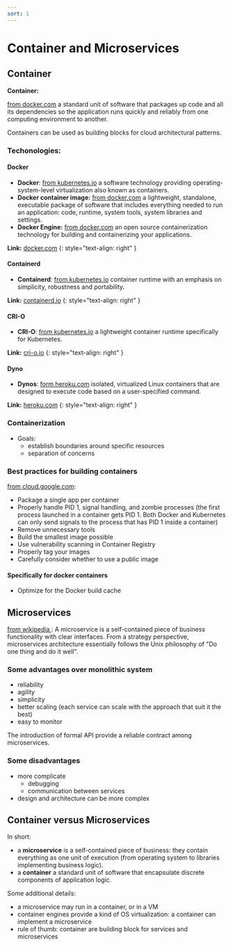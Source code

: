 ```yaml
---
sort: 1
---
```



# Container and Microservices

## Container

**Container:**

[from docker.com](https://www.docker.com/resources/what-container) a standard unit of software that packages up code and all its dependencies so the application runs quickly and reliably from one computing environment to another.

Containers can be used as building blocks for cloud architectural patterns.

### Techonologies:

#### Docker

- **Docker**: [from kubernetes.io](https://www.kubernetes.io) a software technology providing operating-system-level virtualization also known as containers.
- **Docker container image:** [from docker.com](https://www.docker.com) a lightweight, standalone, executable package of software that includes everything needed to run an application: code, runtime, system tools, system libraries and settings.
- **Docker Engine:** [from docker.com](https://www.docker.com) an open source containerization technology for building and containerizing your applications.

**Link:** [docker.com](https://docs.docker.com/engine/)
{: style="text-align: right" }
#### Containerd

- **Containerd**: [from kubernetes.io](https://www.kubernetes.io) container runtime with an emphasis on simplicity, robustness and portability.

**Link:** [containerd.io](https://containerd.io/docs/)
{: style="text-align: right" }
#### CRI-O

- **CRI-O**: [from kubernetes.io](https://www.kubernetes.io) a lightweight container runtime specifically for Kubernetes.

**Link:** [cri-o.io](https://cri-o.io/##what-is-cri-o)
{: style="text-align: right" }
#### Dyno

- **Dynos**: [form heroku.com](https://www.heroku.com/dynos) isolated, virtualized Linux containers that are designed to execute code based on a user-specified command.

**Link:** [heroku.com](https://www.heroku.com)
{: style="text-align: right" }

### Containerization

- Goals:
  - establish boundaries around specific resources
  - separation of concerns

### Best practices for building containers

[from cloud.google.com](https://cloud.google.com/solutions/best-practices-for-building-containers):

- Package a single app per container
- Properly handle PID 1, signal handling, and zombie processes (the first process launched in a container gets PID 1. Both Docker and Kubernetes can only send signals to the process that has PID 1 inside a container)
- Remove unnecessary tools
- Build the smallest image possible
- Use vulnerability scanning in Container Registry
- Properly tag your images
- Carefully consider whether to use a public image


#### Specifically for docker containers

- Optimize for the Docker build cache



## Microservices


[from wikipedia ](https://en.wikipedia.org/wiki/Microservices):
A microservice is a self-contained piece of business functionality with clear interfaces.
From a strategy perspective, microservices architecture essentially follows the Unix philosophy of "Do one thing and do it well".

### Some advantages over monolithic system

- reliability
- agility
- simplicity
- better scaling (each service can scale with the approach that suit it the best)
- easy to monitor


The introduction of formal API provide a reliable contract among microservices.

### Some disadvantages

- more complicate
  - debugging
  - communication between services
- design and architecture can be more complex


## Container versus Microservices

In short:
- a **microservice** is a self-contained piece of business: they contain everything as one unit of execution (from operating system to libraries implementing business logic).
- a **container** a standard unit of software that encapsulate discrete components of application logic.

Some additional details:
- a microservice may run in a container, or in a VM
- container engines provide a kind of OS virtualization: a container can implement a microservice
- rule of thumb: container are building block for services and microservices

